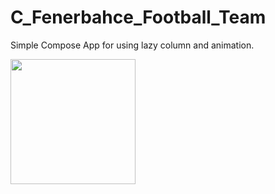 # C_Fenerbahce_Football_Team

Simple Compose App for using lazy column and animation.

<img src="https://user-images.githubusercontent.com/76568329/227481312-eb185de1-cde7-4c9a-896d-242b020c5dc1.gif" width="200px">

